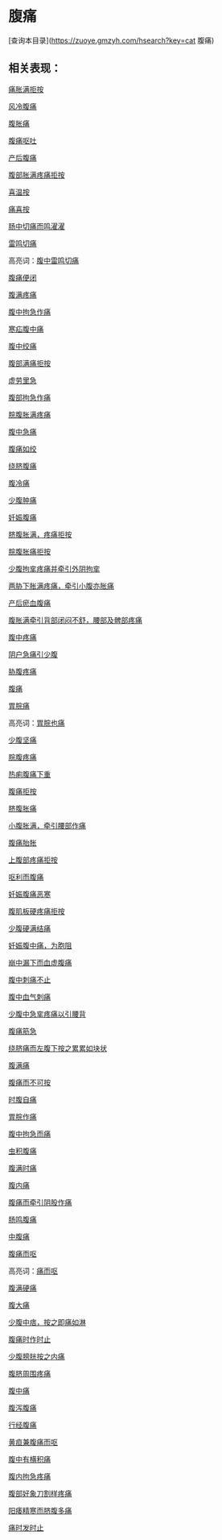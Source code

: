 # 腹痛
[查询本目录](https://zuoye.gmzyh.com/hsearch?key=cat 腹痛)

## 相关表现：

[痛胀满拒按](https://zuoye.gmzyh.com/search?key=痛胀满拒按)
[风冷腹痛](https://zuoye.gmzyh.com/search?key=风冷腹痛)
[腹胀痛](https://zuoye.gmzyh.com/search?key=腹胀痛)
[腹痛呕吐](https://zuoye.gmzyh.com/search?key=腹痛呕吐)
[产后腹痛](https://zuoye.gmzyh.com/search?key=产后腹痛)
[腹部胀满疼痛拒按](https://zuoye.gmzyh.com/search?key=腹部胀满疼痛拒按)
[喜温按](https://zuoye.gmzyh.com/search?key=喜温按)
[痛喜按](https://zuoye.gmzyh.com/search?key=痛喜按)
[肠中切痛而鸣濯濯](https://zuoye.gmzyh.com/search?key=肠中切痛而鸣濯濯)
[雷鸣切痛](https://zuoye.gmzyh.com/search?key=雷鸣切痛)
高亮词：[腹中雷鸣切痛](https://zuoye.gmzyh.com/search?key=腹中雷鸣切痛)  
[腹痛便闭](https://zuoye.gmzyh.com/search?key=腹痛便闭)
[腹满疼痛](https://zuoye.gmzyh.com/search?key=腹满疼痛)
[腹中拘急作痛](https://zuoye.gmzyh.com/search?key=腹中拘急作痛)
[寒疝腹中痛](https://zuoye.gmzyh.com/search?key=寒疝腹中痛)
[腹中绞痛](https://zuoye.gmzyh.com/search?key=腹中绞痛)
[腹部满痛拒按](https://zuoye.gmzyh.com/search?key=腹部满痛拒按)
[虚劳里急](https://zuoye.gmzyh.com/search?key=虚劳里急)
[腹部拘急作痛](https://zuoye.gmzyh.com/search?key=腹部拘急作痛)
[脘腹胀满疼痛](https://zuoye.gmzyh.com/search?key=脘腹胀满疼痛)
[腹中急痛](https://zuoye.gmzyh.com/search?key=腹中急痛)
[腹痛如绞](https://zuoye.gmzyh.com/search?key=腹痛如绞)
[绕脐腹痛](https://zuoye.gmzyh.com/search?key=绕脐腹痛)
[腹冷痛](https://zuoye.gmzyh.com/search?key=腹冷痛)
[少腹肿痛](https://zuoye.gmzyh.com/search?key=少腹肿痛)
[妊娠腹痛](https://zuoye.gmzyh.com/search?key=妊娠腹痛)
[脐腹胀满，疼痛拒按](https://zuoye.gmzyh.com/search?key=脐腹胀满，疼痛拒按)
[脘腹胀痛拒按](https://zuoye.gmzyh.com/search?key=脘腹胀痛拒按)
[少腹拘挛疼痛并牵引外阴拘挛](https://zuoye.gmzyh.com/search?key=少腹拘挛疼痛并牵引外阴拘挛)
[两胁下胀满疼痛，牵引小腹亦胀痛](https://zuoye.gmzyh.com/search?key=两胁下胀满疼痛，牵引小腹亦胀痛)
[产后瘀血腹痛](https://zuoye.gmzyh.com/search?key=产后瘀血腹痛)
[腹胀满牵引背部闭闷不舒，腰部及髀部疼痛](https://zuoye.gmzyh.com/search?key=腹胀满牵引背部闭闷不舒，腰部及髀部疼痛)
[腹中疼痛](https://zuoye.gmzyh.com/search?key=腹中疼痛)
[阴户急痛引少腹](https://zuoye.gmzyh.com/search?key=阴户急痛引少腹)
[胁腹疼痛](https://zuoye.gmzyh.com/search?key=胁腹疼痛)
[腹痛](https://zuoye.gmzyh.com/search?key=腹痛)
[胃脘痛](https://zuoye.gmzyh.com/search?key=胃脘痛)
高亮词：[胃脘也痛](https://zuoye.gmzyh.com/search?key=胃脘也痛)  
[少腹坚痛](https://zuoye.gmzyh.com/search?key=少腹坚痛)
[脘腹疼痛](https://zuoye.gmzyh.com/search?key=脘腹疼痛)
[热痢腹痛下重](https://zuoye.gmzyh.com/search?key=热痢腹痛下重)
[腹痛拒按](https://zuoye.gmzyh.com/search?key=腹痛拒按)
[脐腹胀痛](https://zuoye.gmzyh.com/search?key=脐腹胀痛)
[小腹胀满，牵引腰部作痛](https://zuoye.gmzyh.com/search?key=小腹胀满，牵引腰部作痛)
[腹痛胎胀](https://zuoye.gmzyh.com/search?key=腹痛胎胀)
[上腹部疼痛拒按](https://zuoye.gmzyh.com/search?key=上腹部疼痛拒按)
[呕利而腹痛](https://zuoye.gmzyh.com/search?key=呕利而腹痛)
[妊娠腹痛恶寒](https://zuoye.gmzyh.com/search?key=妊娠腹痛恶寒)
[腹肌板硬疼痛拒按](https://zuoye.gmzyh.com/search?key=腹肌板硬疼痛拒按)
[少腹硬满结痛](https://zuoye.gmzyh.com/search?key=少腹硬满结痛)
[妊娠腹中痛，为胞阻](https://zuoye.gmzyh.com/search?key=妊娠腹中痛，为胞阻)
[崩中漏下而血虚腹痛](https://zuoye.gmzyh.com/search?key=崩中漏下而血虚腹痛)
[腹中刺痛不止](https://zuoye.gmzyh.com/search?key=腹中刺痛不止)
[腹中血气刺痛](https://zuoye.gmzyh.com/search?key=腹中血气刺痛)
[少腹中急挛疼痛以引腰背](https://zuoye.gmzyh.com/search?key=少腹中急挛疼痛以引腰背)
[腹痛筋急](https://zuoye.gmzyh.com/search?key=腹痛筋急)
[绕脐痛而左腹下按之累累如块状](https://zuoye.gmzyh.com/search?key=绕脐痛而左腹下按之累累如块状)
[腹满痛](https://zuoye.gmzyh.com/search?key=腹满痛)
[腹痛而不可按](https://zuoye.gmzyh.com/search?key=腹痛而不可按)
[时腹自痛](https://zuoye.gmzyh.com/search?key=时腹自痛)
[胃脘作痛](https://zuoye.gmzyh.com/search?key=胃脘作痛)
[腹中拘急而痛](https://zuoye.gmzyh.com/search?key=腹中拘急而痛)
[虫积腹痛](https://zuoye.gmzyh.com/search?key=虫积腹痛)
[腹满时痛](https://zuoye.gmzyh.com/search?key=腹满时痛)
[腹内痛](https://zuoye.gmzyh.com/search?key=腹内痛)
[腹痛而牵引阴股作痛](https://zuoye.gmzyh.com/search?key=腹痛而牵引阴股作痛)
[肠鸣腹痛](https://zuoye.gmzyh.com/search?key=肠鸣腹痛)
[中腹痛](https://zuoye.gmzyh.com/search?key=中腹痛)
[腹痛而呕](https://zuoye.gmzyh.com/search?key=腹痛而呕)
高亮词：[痛而呕](https://zuoye.gmzyh.com/search?key=痛而呕)  
[腹满硬痛](https://zuoye.gmzyh.com/search?key=腹满硬痛)
[腹大痛](https://zuoye.gmzyh.com/search?key=腹大痛)
[少腹中痞，按之即痛如淋](https://zuoye.gmzyh.com/search?key=少腹中痞，按之即痛如淋)
[腹痛时作时止](https://zuoye.gmzyh.com/search?key=腹痛时作时止)
[少腹膀胱按之内痛](https://zuoye.gmzyh.com/search?key=少腹膀胱按之内痛)
[腹脐周围疼痛](https://zuoye.gmzyh.com/search?key=腹脐周围疼痛)
[腹中痛](https://zuoye.gmzyh.com/search?key=腹中痛)
[腹泻腹痛](https://zuoye.gmzyh.com/search?key=腹泻腹痛)
[行经腹痛](https://zuoye.gmzyh.com/search?key=行经腹痛)
[黄疸兼腹痛而呕](https://zuoye.gmzyh.com/search?key=黄疸兼腹痛而呕)
[腹中有横积痛](https://zuoye.gmzyh.com/search?key=腹中有横积痛)
[腹内拘急疼痛](https://zuoye.gmzyh.com/search?key=腹内拘急疼痛)
[腹部好象刀割样疼痛](https://zuoye.gmzyh.com/search?key=腹部好象刀割样疼痛)
[阳痿精寒而脐腹多痛](https://zuoye.gmzyh.com/search?key=阳痿精寒而脐腹多痛)
[痛时发时止](https://zuoye.gmzyh.com/search?key=痛时发时止)